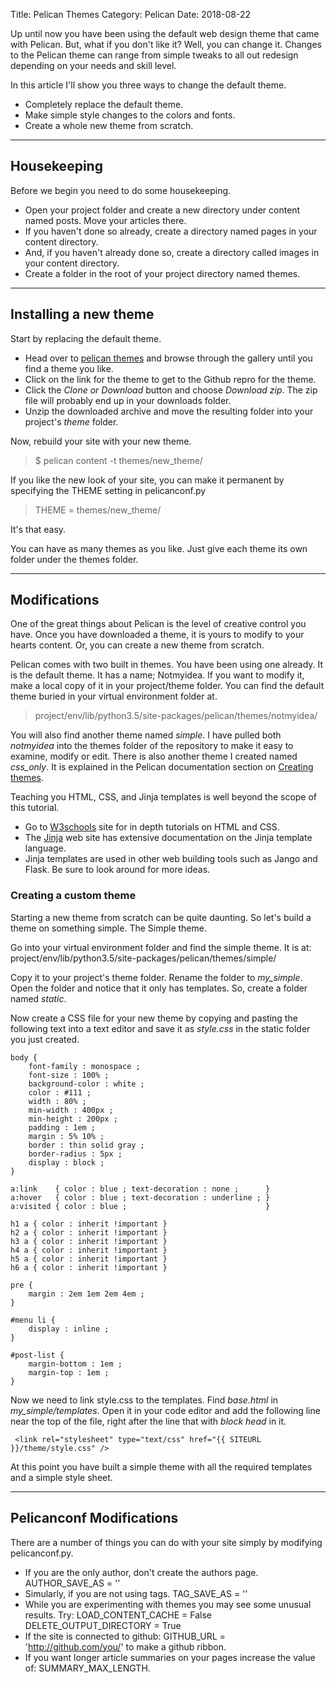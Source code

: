 Title: Pelican Themes
Category: Pelican
Date: 2018-08-22

Up until now you have been using the default web design theme that came with Pelican. But, what if you don't like it? Well, you can change it. Changes to the Pelican theme can range from simple tweaks to all out redesign depending on your needs and skill level.

In this article I'll show you three ways to change the default theme.

 - Completely replace the default theme.
 - Make simple style changes to the colors and fonts.
 - Create a whole new theme from scratch.

---
## Housekeeping

Before we begin you need to do some housekeeping.

 - Open your project folder and create a new directory under content named posts. Move your articles there.
 - If you haven't done so already, create a directory named pages in your content directory.
 - And, if  you haven't already done so, create a directory called images in your content directory.
 - Create a folder in the root of your project directory named themes.



---
## Installing a new theme

Start by replacing the default theme. 

 - Head over to [pelican themes](http://www.pelicanthemes.com) and browse through the gallery until you find a theme you like.
 - Click on the link for the theme to get to the Github repro for the theme. 
 - Click the *Clone or Download* button and choose *Download zip*. The zip file will probably end up in your downloads folder.
 - Unzip the downloaded archive and move the resulting folder into your project's *theme* folder. 

Now, rebuild your site with your new theme.

>$ pelican content -t themes/new_theme/

If you like the new look of your site, you can make it permanent by specifying the THEME setting in pelicanconf.py

> THEME = themes/new_theme/

It's that easy.

You can have as many themes as you like. Just give each theme its own folder under the themes folder.

---
## Modifications

One of the great things about Pelican is the level of creative control you have. Once you have downloaded a theme, it is yours to modify to your hearts content. Or, you can create a new theme from scratch.

Pelican comes with two built in themes. You have been using one already. It is the default theme. It has a name; Notmyidea. If you want to modify it, make a local copy of it in your project/theme folder. You can find the default theme buried in your virtual environment folder at.

>project/env/lib/python3.5/site-packages/pelican/themes/notmyidea/

You will also find another theme named *simple*. I have pulled both *notmyidea* into the themes folder of the repository to make it easy to examine, modify or edit. There is also another theme I created named *css_only*. It is explained in the Pelican documentation section on [Creating themes](http://docs.getpelican.com/en/stable/themes.html).

Teaching you HTML, CSS, and Jinja templates is well beyond the scope of this tutorial. 

 - Go to [W3schools](https://www.w3schools.com/) site for in depth tutorials on HTML and CSS. 
 - The [Jinja](http://jinja.pocoo.org/) web site has extensive documentation on the Jinja template language.
 - Jinja templates are used in other web building tools such as Jango and Flask. Be sure to look around for more ideas.

### Creating a custom theme

Starting a new theme from scratch can be quite daunting. So let's build a theme on something simple. The Simple theme.

Go into your virtual environment folder and find the simple theme. It is at: project/env/lib/python3.5/site-packages/pelican/themes/simple/

Copy it to your project's theme folder.  Rename the folder to *my_simple*. Open the folder and notice that it only has templates. So, create a folder named *static*. 

Now create a CSS file for your new theme by copying and pasting the following text into a text editor and save it as *style.css* in the static folder you just created.

```
body {
    font-family : monospace ;
    font-size : 100% ;
    background-color : white ;
    color : #111 ;
    width : 80% ;
    min-width : 400px ;
    min-height : 200px ;
    padding : 1em ;
    margin : 5% 10% ;
    border : thin solid gray ;
    border-radius : 5px ;
    display : block ;
}

a:link    { color : blue ; text-decoration : none ;      }
a:hover   { color : blue ; text-decoration : underline ; }
a:visited { color : blue ;                               }

h1 a { color : inherit !important }
h2 a { color : inherit !important }
h3 a { color : inherit !important }
h4 a { color : inherit !important }
h5 a { color : inherit !important }
h6 a { color : inherit !important }

pre {
    margin : 2em 1em 2em 4em ;
}

#menu li {
    display : inline ;
}

#post-list {
    margin-bottom : 1em ;
    margin-top : 1em ;
}
```

Now we need to link style.css to the templates. Find *base.html* in *my_simple/templates*. Open it in your code editor and add the following line near the top of the file, right after the line that with *block head* in it.

```
 <link rel="stylesheet" type="text/css" href="{{ SITEURL }}/theme/style.css" />
```
At this point you have built a simple theme with all the required templates and a simple style sheet. 
 

---
## Pelicanconf Modifications

There are a number of things you can do with your site simply by modifying pelicanconf.py.

 - If you are the only author, don't create the authors page. AUTHOR_SAVE_AS = ''
 - Simularly, if you are not using tags. TAG_SAVE_AS = ''
 - While you are experimenting with themes you may see some unusual results. Try: LOAD_CONTENT_CACHE = False DELETE_OUTPUT_DIRECTORY = True
 - If the site is connected to github: GITHUB_URL = 'http://github.com/you/' to make a github ribbon.
 - If you want longer article summaries on your pages increase the value of: SUMMARY_MAX_LENGTH.





